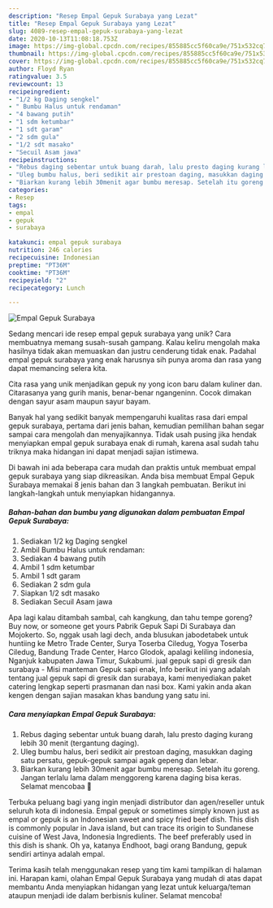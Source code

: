 ```yaml
---
description: "Resep Empal Gepuk Surabaya yang Lezat"
title: "Resep Empal Gepuk Surabaya yang Lezat"
slug: 4089-resep-empal-gepuk-surabaya-yang-lezat
date: 2020-10-13T11:08:18.753Z
image: https://img-global.cpcdn.com/recipes/855885cc5f60ca9e/751x532cq70/empal-gepuk-surabaya-foto-resep-utama.jpg
thumbnail: https://img-global.cpcdn.com/recipes/855885cc5f60ca9e/751x532cq70/empal-gepuk-surabaya-foto-resep-utama.jpg
cover: https://img-global.cpcdn.com/recipes/855885cc5f60ca9e/751x532cq70/empal-gepuk-surabaya-foto-resep-utama.jpg
author: Floyd Ryan
ratingvalue: 3.5
reviewcount: 13
recipeingredient:
- "1/2 kg Daging sengkel"
- " Bumbu Halus untuk rendaman"
- "4 bawang putih"
- "1 sdm ketumbar"
- "1 sdt garam"
- "2 sdm gula"
- "1/2 sdt masako"
- "Secuil Asam jawa"
recipeinstructions:
- "Rebus daging sebentar untuk buang darah, lalu presto daging kurang lebih 30 menit (tergantung daging)."
- "Uleg bumbu halus, beri sedikit air prestoan daging, masukkan daging satu persatu, gepuk-gepuk sampai agak gepeng dan lebar."
- "Biarkan kurang lebih 30menit agar bumbu meresap. Setelah itu goreng. Jangan terlalu lama dalam menggoreng karena daging bisa keras. Selamat mencobaa 🤗"
categories:
- Resep
tags:
- empal
- gepuk
- surabaya

katakunci: empal gepuk surabaya 
nutrition: 246 calories
recipecuisine: Indonesian
preptime: "PT36M"
cooktime: "PT36M"
recipeyield: "2"
recipecategory: Lunch

---
```



![Empal Gepuk Surabaya](https://img-global.cpcdn.com/recipes/855885cc5f60ca9e/751x532cq70/empal-gepuk-surabaya-foto-resep-utama.jpg)

Sedang mencari ide resep empal gepuk surabaya yang unik? Cara membuatnya memang susah-susah gampang. Kalau keliru mengolah maka hasilnya tidak akan memuaskan dan justru cenderung tidak enak. Padahal empal gepuk surabaya yang enak harusnya sih punya aroma dan rasa yang dapat memancing selera kita.

Cita rasa yang unik menjadikan gepuk ny yong icon baru dalam kuliner dan. Citarasanya yang gurih manis, benar-benar ngangeninn. Cocok dimakan dengan sayur asam maupun sayur bayam.

Banyak hal yang sedikit banyak mempengaruhi kualitas rasa dari empal gepuk surabaya, pertama dari jenis bahan, kemudian pemilihan bahan segar sampai cara mengolah dan menyajikannya. Tidak usah pusing jika hendak menyiapkan empal gepuk surabaya enak di rumah, karena asal sudah tahu triknya maka hidangan ini dapat menjadi sajian istimewa.


Di bawah ini ada beberapa cara mudah dan praktis untuk membuat empal gepuk surabaya yang siap dikreasikan. Anda bisa membuat Empal Gepuk Surabaya memakai 8 jenis bahan dan 3 langkah pembuatan. Berikut ini langkah-langkah untuk menyiapkan hidangannya.

<!--inarticleads1-->

##### Bahan-bahan dan bumbu yang digunakan dalam pembuatan Empal Gepuk Surabaya:

1. Sediakan 1/2 kg Daging sengkel
1. Ambil  Bumbu Halus untuk rendaman:
1. Sediakan 4 bawang putih
1. Ambil 1 sdm ketumbar
1. Ambil 1 sdt garam
1. Sediakan 2 sdm gula
1. Siapkan 1/2 sdt masako
1. Sediakan Secuil Asam jawa


Apa lagi kalau ditambah sambal, cah kangkung, dan tahu tempe goreng? Buy now, or someone get yours Pabrik Gepuk Sapi Di Surabaya dan Mojokerto. So, nggak usah lagi dech, anda blusukan jabodetabek untuk huntiing ke Metro Trade Center, Surya Toserba Ciledug, Yogya Toserba Ciledug, Bandung Trade Center, Harco Glodok, apalagi keliling indonesia, Nganjuk kabupaten Jawa Timur, Sukabumi. jual gepuk sapi di gresik dan surabaya - Misi manteman Gepuk sapi enak, Info berikut ini yang adalah tentang jual gepuk sapi di gresik dan surabaya, kami menyediakan paket catering lengkap seperti prasmanan dan nasi box. Kami yakin anda akan kengen dengan sajian masakan khas bandung yang satu ini. 

<!--inarticleads2-->

##### Cara menyiapkan Empal Gepuk Surabaya:

1. Rebus daging sebentar untuk buang darah, lalu presto daging kurang lebih 30 menit (tergantung daging).
1. Uleg bumbu halus, beri sedikit air prestoan daging, masukkan daging satu persatu, gepuk-gepuk sampai agak gepeng dan lebar.
1. Biarkan kurang lebih 30menit agar bumbu meresap. Setelah itu goreng. Jangan terlalu lama dalam menggoreng karena daging bisa keras. Selamat mencobaa 🤗


Terbuka peluang bagi yang ingin menjadi distributor dan agen/reseller untuk seluruh kota di indonesia. Empal gepuk or sometimes simply known just as empal or gepuk is an Indonesian sweet and spicy fried beef dish. This dish is commonly popular in Java island, but can trace its origin to Sundanese cuisine of West Java, Indonesia Ingredients. The beef preferably used in this dish is shank. Oh ya, katanya Endhoot, bagi orang Bandung, gepuk sendiri artinya adalah empal. 

Terima kasih telah menggunakan resep yang tim kami tampilkan di halaman ini. Harapan kami, olahan Empal Gepuk Surabaya yang mudah di atas dapat membantu Anda menyiapkan hidangan yang lezat untuk keluarga/teman ataupun menjadi ide dalam berbisnis kuliner. Selamat mencoba!
